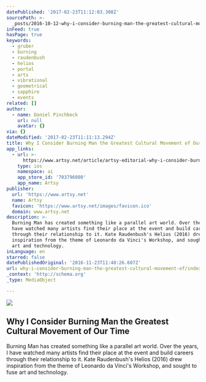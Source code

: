 ```yaml
---
datePublished: '2017-02-23T11:12:03.308Z'
sourcePath: >-
  _posts/2016-10-12-why-i-consider-burning-man-the-greatest-cultural-movement-of.md
inFeed: true
hasPage: true
keywords:
  - gruber
  - burning
  - raudenbush
  - helios
  - portal
  - arts
  - vibrational
  - geometrical
  - sapphire
  - events
related: []
author:
  - name: Daniel Pinchbeck
    url: null
    avatar: {}
via: {}
dateModified: '2017-02-23T11:11:13.294Z'
title: Why I Consider Burning Man the Greatest Cultural Movement of Our Time
app_links:
  - url: >-
      https://www.artsy.net/article/artsy-editorial-why-i-consider-burning-man-the-greatest-cultural-movement-of-our-time
    type: ios
    namespace: ai
    app_store_id: '703796080'
    app_name: Artsy
publisher:
  url: 'https://www.artsy.net'
  name: Artsy
  favicon: 'https://www.artsy.net/images/favicon.ico'
  domain: www.artsy.net
description: >-
  Burning Man has created something like a parallel art world. Over the years, I
  have watched many artists find their place at the event and build careers
  through their relationship to it. Kate Raudenbush's Helios (2016) drew
  inspiration from the theme of Leonardo da Vinci's Workshop, and sought to fuse
  art and technology.
inLanguage: en
starred: false
datePublishedOriginal: '2016-11-23T11:40:26.607Z'
url: why-i-consider-burning-man-the-greatest-cultural-movement-of/index.html
_context: 'http://schema.org'
_type: MediaObject

---
```

<article style=""><img src="https://imgflo.herokuapp.com/graph/2b2431f8e7ba7b0/32e37e2e59ddf74a431907e7975857dd/noop.jpg?input=https%3A%2F%2Fartsy-media-uploads.s3.amazonaws.com%2Fzz7G3pPfmTLGE5l0CBT1lg%252FIMG_6296.jpg" /><h1>Why I Consider Burning Man the Greatest Cultural Movement of Our Time</h1><p>Burning Man has created something like a parallel art world. Over the years, I have watched many artists find their place at the event and build careers through their relationship to it. Kate Raudenbush's Helios (2016) drew inspiration from the theme of Leonardo da Vinci's Workshop, and sought to fuse art and technology.</p></article>